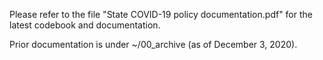Please refer to the file "State COVID-19 policy documentation.pdf" for the latest codebook and documentation.

Prior documentation is under ~/00_archive (as of December 3, 2020).
